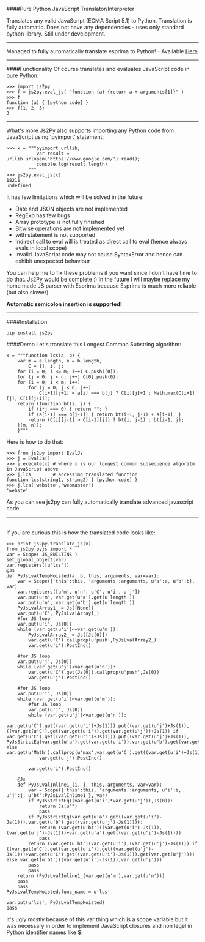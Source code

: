 ####Pure Python JavaScript Translator/Interpreter

Translates any valid JavaScript (ECMA Script 5.1) to Python. Translation is fully automatic. Does not have any 
dependencies - uses only standard python library. Still under development. 
<hr>

Managed to fully automatically translate esprima to Python! - Available <a href="https://github.com/PiotrDabkowski/Js2Py/blob/master/examples/pyesprima.py"> Here </a>

<hr>
####Functionality
Of course translates and evaluates JavaScript code in pure Python:

    >>> import js2py
    >>> f = js2py.eval_js( "function (a) {return a + arguments[1]}" )
    >>> f
    function (a) { [python code] }
    >>> f(1, 2, 3)
    3

<hr>

What's more Js2Py also supports importing any Python code from JavaScript using 'pyimport' statement:

    >>> x = """pyimport urllib;
               var result = urllib.urlopen('https://www.google.com/').read();
               console.log(result.length)
            """
    >>> js2py.eval_js(x)
    18211
    undefined
    
It has few limitations which will be solved in the future:
<ul>
<li>Date and JSON objects are not implemented</li>
<li>RegExp has few bugs</li>
<li>Array prototype is not fully finished</li>
<li>Bitwise operations are not implemented yet</li>
<li>with statement is not supported</li>
<li>Indirect call to eval will is treated as direct call to eval (hence always evals in local scope)</li>
<li>Invalid JavaScript code may not cause SyntaxError and hence can exhibit unexpected behaviour</li>
</ul>

You can help me to fix these problems if you want since I don't have time to do that. Js2Py would be complete :)
In the future I will maybe replace my home made JS parser with Esprima because Esprima is much more reliable (but also slower). 

<b> Automatic semicolon insertion is supported! </b>

<hr>
####Installation 

    pip install js2py
    
    
####Demo
Let's translate this Longest Common Substring algorithm:

    x = """function lcs(a, b) {
        var m = a.length, n = b.length,
            C = [], i, j;
        for (i = 0; i <= m; i++) C.push([0]);
        for (j = 0; j < n; j++) C[0].push(0);
        for (i = 0; i < m; i++)
            for (j = 0; j < n; j++)
                C[i+1][j+1] = a[i] === b[j] ? C[i][j]+1 : Math.max(C[i+1][j], C[i][j+1]);
        return (function bt(i, j) {
            if (i*j === 0) { return ""; }
            if (a[i-1] === b[j-1]) { return bt(i-1, j-1) + a[i-1]; }
            return (C[i][j-1] > C[i-1][j]) ? bt(i, j-1) : bt(i-1, j);
        }(m, n));
        }"""
        
Here is how to do that:

    >>> from js2py import EvalJs
    >>> j = EvalJs()
    >>> j.execute(x) # where x is our longest common subsequence algoritm in JavaScript above
    >>> j.lcs        # accessing translated function
    function lcs(string1, string2) { [python code] }
    >>> j.lcs('website','webmaster')
    'webste'
As you can see js2py can fully automatically translate advanced javascript code. 


    
<hr>
<br>
If you are curious this is how the translated code looks like:

    >>> print js2py.translate_js(x)
    from js2py.pyjs import *
    var = Scope( JS_BUILTINS )
    set_global_object(var)
    var.registers([u'lcs'])
    @Js
    def PyJsLvalTempHoisted(a, b, this, arguments, var=var):
        var = Scope({'this':this, 'arguments':arguments, u'a':a, u'b':b}, var)
        var.registers([u'm', u'n', u'C', u'i', u'j'])
        var.put(u'm', var.get(u'a').get(u'length'))
        var.put(u'n', var.get(u'b').get(u'length'))
        PyJsLvalArray1_ = Js([None])
        var.put(u'C', PyJsLvalArray1_)
        #for JS loop
        var.put(u'i', Js(0))
        while (var.get(u'i')<=var.get(u'm')):
            PyJsLvalArray2_ = Js([Js(0)])
            var.get(u'C').callprop(u'push',PyJsLvalArray2_)
            var.get(u'i').PostInc()
        
        #for JS loop
        var.put(u'j', Js(0))
        while (var.get(u'j')<var.get(u'n')):
            var.get(u'C').get(Js(0)).callprop(u'push',Js(0))
            var.get(u'j').PostInc()
        
        #for JS loop
        var.put(u'i', Js(0))
        while (var.get(u'i')<var.get(u'm')):
            #for JS loop
            var.put(u'j', Js(0))
            while (var.get(u'j')<var.get(u'n')):
                var.get(u'C').get((var.get(u'i')+Js(1))).put((var.get(u'j')+Js(1)), ((var.get(u'C').get(var.get(u'i')).get(var.get(u'j'))+Js(1)) if var.get(u'C').get((var.get(u'i')+Js(1))).put((var.get(u'j')+Js(1)), PyJsStrictEq(var.get(u'a').get(var.get(u'i')),var.get(u'b').get(var.get(u'j')))) else var.get(u'Math').callprop(u'max',var.get(u'C').get((var.get(u'i')+Js(1))).get(var.get(u'j')),var.get(u'C').get(var.get(u'i')).get((var.get(u'j')+Js(1))))))
                var.get(u'j').PostInc()
            
            var.get(u'i').PostInc()
        
        @Js
        def PyJsLvalInline1_(i, j, this, arguments, var=var):
            var = Scope({'this':this, 'arguments':arguments, u'i':i, u'j':j, u'bt':PyJsLvalInline1_}, var)
            if PyJsStrictEq((var.get(u'i')*var.get(u'j')),Js(0)):
                return Js(u"")
                pass
            if PyJsStrictEq(var.get(u'a').get((var.get(u'i')-Js(1))),var.get(u'b').get((var.get(u'j')-Js(1)))):
                return (var.get(u'bt')((var.get(u'i')-Js(1)),(var.get(u'j')-Js(1)))+var.get(u'a').get((var.get(u'i')-Js(1))))
                pass
            return (var.get(u'bt')(var.get(u'i'),(var.get(u'j')-Js(1))) if ((var.get(u'C').get(var.get(u'i')).get((var.get(u'j')-Js(1)))>var.get(u'C').get((var.get(u'i')-Js(1))).get(var.get(u'j')))) else var.get(u'bt')((var.get(u'i')-Js(1)),var.get(u'j')))
            pass
            pass
        return (PyJsLvalInline1_(var.get(u'm'),var.get(u'n')))
        pass
        pass
    PyJsLvalTempHoisted.func_name = u'lcs'
    
    var.put(u'lcs', PyJsLvalTempHoisted)
    pass


It's ugly mostly because of this var thing which is a scope variable but it was necessary in order to implement JavaScript closures and non legel in Python identifier names like $.

